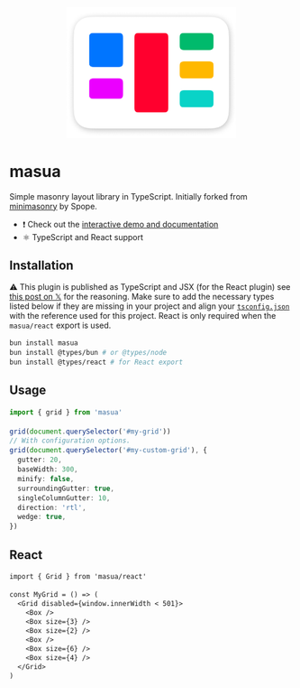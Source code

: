 <p align="center">
  <img src="https://github.com/tobua/masua/raw/main/logo.png" alt="masua" width="300">
</p>

# masua

Simple masonry layout library in TypeScript. Initially forked from [minimasonry](https://github.com/Spope/MiniMasonry.js) by Spope.

- ❗ Check out the [interactive demo and documentation](https://tobua.github.io/masua)
- ⚛️ TypeScript and React support

## Installation

⚠️ This plugin is published as TypeScript and JSX (for the React plugin) see [this post on 𝕏](https://twitter.com/matthiasgiger/status/1766443368567971946) for the reasoning. Make sure to add the necessary types listed below if they are missing in your project and align your [`tsconfig.json`](https://github.com/tobua/masua/blob/main/tsconfig.json) with the reference used for this project. React is only required when the `masua/react` export is used.

```sh
bun install masua
bun install @types/bun # or @types/node
bun install @types/react # for React export
```

## Usage

```ts
import { grid } from 'masua'

grid(document.querySelector('#my-grid'))
// With configuration options.
grid(document.querySelector('#my-custom-grid'), {
  gutter: 20,
  baseWidth: 300,
  minify: false,
  surroundingGutter: true,
  singleColumnGutter: 10,
  direction: 'rtl',
  wedge: true,
})
```

## React

```tsx
import { Grid } from 'masua/react'

const MyGrid = () => (
  <Grid disabled={window.innerWidth < 501}>
    <Box />
    <Box size={3} />
    <Box size={2} />
    <Box />
    <Box size={6} />
    <Box size={4} />
  </Grid>
)
```
